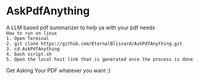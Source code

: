 # AskPdfAnything
 A LLM based pdf summarizer to help ya with your pdf needs <br>
`How to run on linux `<br>
`1. Open Terminal`<br>
`2. git clone https://github.com/EternalBlissard/AskPdfAnything.git` <br>
`3. cd AskPdfAnything`<br>
`4. bash script.sh` <br>
`5. Open the local host link that is generated once the process is done`<br>

Get Asking Your PDF whatever you want :)

